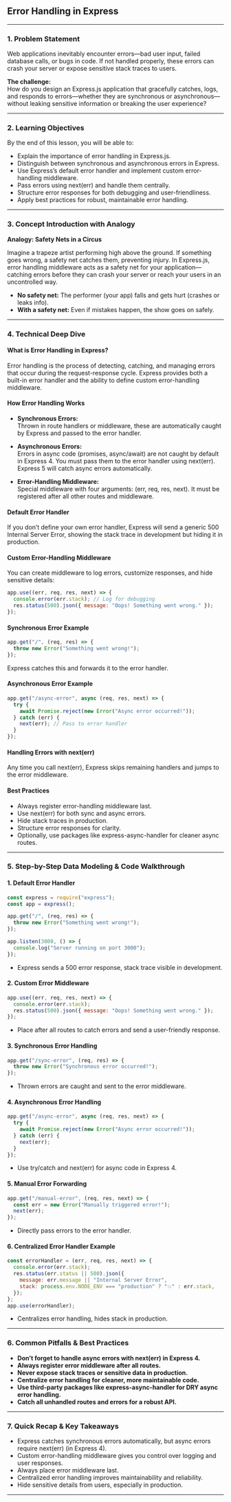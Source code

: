 ﻿## Error Handling in Express

---

### 1. Problem Statement

Web applications inevitably encounter errors—bad user input, failed database calls, or bugs in code. If not handled properly, these errors can crash your server or expose sensitive stack traces to users.

**The challenge:**  
How do you design an Express.js application that gracefully catches, logs, and responds to errors—whether they are synchronous or asynchronous—without leaking sensitive information or breaking the user experience?

---

### 2. Learning Objectives

By the end of this lesson, you will be able to:

- Explain the importance of error handling in Express.js.
- Distinguish between synchronous and asynchronous errors in Express.
- Use Express’s default error handler and implement custom error-handling middleware.
- Pass errors using next(err) and handle them centrally.
- Structure error responses for both debugging and user-friendliness.
- Apply best practices for robust, maintainable error handling.

---

### 3. Concept Introduction with Analogy

**Analogy: Safety Nets in a Circus**

Imagine a trapeze artist performing high above the ground. If something goes wrong, a safety net catches them, preventing injury. In Express.js, error handling middleware acts as a safety net for your application—catching errors before they can crash your server or reach your users in an uncontrolled way.

- **No safety net:** The performer (your app) falls and gets hurt (crashes or leaks info).
- **With a safety net:** Even if mistakes happen, the show goes on safely.

---

### 4. Technical Deep Dive

#### **What is Error Handling in Express?**

Error handling is the process of detecting, catching, and managing errors that occur during the request-response cycle. Express provides both a built-in error handler and the ability to define custom error-handling middleware.

#### **How Error Handling Works**

- **Synchronous Errors:**  
  Thrown in route handlers or middleware, these are automatically caught by Express and passed to the error handler.

- **Asynchronous Errors:**  
  Errors in async code (promises, async/await) are not caught by default in Express 4. You must pass them to the error handler using next(err). Express 5 will catch async errors automatically.

- **Error-Handling Middleware:**  
  Special middleware with four arguments: (err, req, res, next). It must be registered after all other routes and middleware.

#### **Default Error Handler**

If you don’t define your own error handler, Express will send a generic 500 Internal Server Error, showing the stack trace in development but hiding it in production.

#### **Custom Error-Handling Middleware**

You can create middleware to log errors, customize responses, and hide sensitive details:

```javascript
app.use((err, req, res, next) => {
  console.error(err.stack); // Log for debugging
  res.status(500).json({ message: "Oops! Something went wrong." });
});
```

#### **Synchronous Error Example**

```javascript
app.get("/", (req, res) => {
  throw new Error("Something went wrong!");
});
```
Express catches this and forwards it to the error handler.

#### **Asynchronous Error Example**

```javascript
app.get("/async-error", async (req, res, next) => {
  try {
    await Promise.reject(new Error("Async error occurred!"));
  } catch (err) {
    next(err); // Pass to error handler
  }
});
```

#### **Handling Errors with next(err)**

Any time you call next(err), Express skips remaining handlers and jumps to the error middleware.

#### **Best Practices**

- Always register error-handling middleware last.
- Use next(err) for both sync and async errors.
- Hide stack traces in production.
- Structure error responses for clarity.
- Optionally, use packages like express-async-handler for cleaner async routes.

---

### 5. Step-by-Step Data Modeling & Code Walkthrough

#### **1. Default Error Handler**

```javascript
const express = require("express");
const app = express();

app.get("/", (req, res) => {
  throw new Error("Something went wrong!");
});

app.listen(3000, () => {
  console.log("Server running on port 3000");
});
```
- Express sends a 500 error response, stack trace visible in development.

#### **2. Custom Error Middleware**

```javascript
app.use((err, req, res, next) => {
  console.error(err.stack);
  res.status(500).json({ message: "Oops! Something went wrong." });
});
```
- Place after all routes to catch errors and send a user-friendly response.

#### **3. Synchronous Error Handling**

```javascript
app.get("/sync-error", (req, res) => {
  throw new Error("Synchronous error occurred!");
});
```
- Thrown errors are caught and sent to the error middleware.

#### **4. Asynchronous Error Handling**

```javascript
app.get("/async-error", async (req, res, next) => {
  try {
    await Promise.reject(new Error("Async error occurred!"));
  } catch (err) {
    next(err);
  }
});
```
- Use try/catch and next(err) for async code in Express 4.

#### **5. Manual Error Forwarding**

```javascript
app.get("/manual-error", (req, res, next) => {
  const err = new Error("Manually triggered error!");
  next(err);
});
```
- Directly pass errors to the error handler.

#### **6. Centralized Error Handler Example**

```javascript
const errorHandler = (err, req, res, next) => {
  console.error(err.stack);
  res.status(err.status || 500).json({
    message: err.message || "Internal Server Error",
    stack: process.env.NODE_ENV === "production" ? "💥" : err.stack,
  });
};
app.use(errorHandler);
```
- Centralizes error handling, hides stack in production.


---

### 6. Common Pitfalls & Best Practices

- **Don’t forget to handle async errors with next(err) in Express 4.**
- **Always register error middleware after all routes.**
- **Never expose stack traces or sensitive data in production.**
- **Centralize error handling for cleaner, more maintainable code.**
- **Use third-party packages like express-async-handler for DRY async error handling.**
- **Catch all unhandled routes and errors for a robust API.**

---

### 7. Quick Recap & Key Takeaways

- Express catches synchronous errors automatically, but async errors require next(err) (in Express 4).
- Custom error-handling middleware gives you control over logging and user responses.
- Always place error middleware last.
- Centralized error handling improves maintainability and reliability.
- Hide sensitive details from users, especially in production.

---



